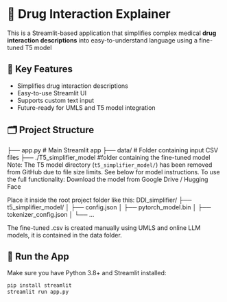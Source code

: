 # 💊 Drug Interaction Explainer
This is a Streamlit-based application that simplifies complex medical **drug interaction descriptions** into easy-to-understand language using a fine-tuned T5 model

## 🧠 Key Features
- Simplifies drug interaction descriptions
- Easy-to-use Streamlit UI
- Supports custom text input
- Future-ready for UMLS and T5 model integration

## 🗂 Project Structure
├── app.py # Main Streamlit app
├── data/ # Folder containing input CSV files
├── ./T5_simplifier_model #folder containing the fine-tuned model
Note: The T5 model directory (`t5_simplifier_model/`) has been removed from GitHub due to file size limits. See below for model instructions.
To use the full functionality:
Download the model from Google Drive / Hugging Face 

Place it inside the root project folder like this:
DDI_simplifier/
├── t5_simplifier_model/
│   ├── config.json
│   ├── pytorch_model.bin
│   ├── tokenizer_config.json
│   └── ...

The fine-tuned .csv is created manually using UMLS and online LLM models, it is contained in the data folder.

## 🚀 Run the App

Make sure you have Python 3.8+ and Streamlit installed:

```bash
pip install streamlit
streamlit run app.py


